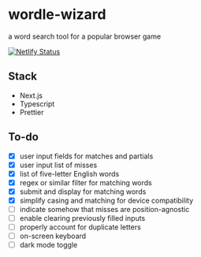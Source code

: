 # wordle-wizard
a word search tool for a popular browser game

[![Netlify Status](https://api.netlify.com/api/v1/badges/f6159d85-8a3a-4b20-9163-8ff625d44bf2/deploy-status)](https://app.netlify.com/sites/wordle-wizard/deploys)

## Stack

* Next.js
* Typescript
* Prettier

## To-do
- [x] user input fields for matches and partials
- [x] user input list of misses
- [x] list of five-letter English words
- [x] regex or similar filter for matching words
- [x] submit and display for matching words
- [x] simplify casing and matching for device compatibility
- [ ] indicate somehow that misses are position-agnostic
- [ ] enable clearing previously filled inputs
- [ ] properly account for duplicate letters
- [ ] on-screen keyboard
- [ ] dark mode toggle
